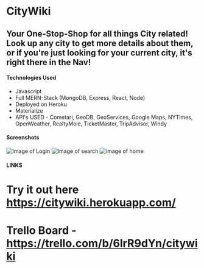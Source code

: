 # CityWiki

## Your One-Stop-Shop for all things City related! Look up any city to get more details about them, or if you're just looking for your current city, it's right there in the Nav!

#### Technologies Used
- Javascript
- Full MERN-Stack (MongoDB, Express, React, Node)
- Deployed on Heroku
- Materialize
- API's USED - Cometari, GeoDB, GeoServices, Google Maps, NYTimes, OpenWeather, RealtyMole, TicketMaster, TripAdvisor, Windy

#### Screenshots
![Image of Login](/public/login.png)
![Image of search](/public/search.png)
![image of home](/public/home.png)

#### LINKS
# Try it out here https://citywiki.herokuapp.com/
# Trello Board - https://trello.com/b/6lrR9dYn/citywiki
